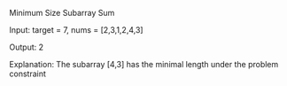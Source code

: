 Minimum Size Subarray Sum

Input: target = 7, nums = [2,3,1,2,4,3]

Output: 2

Explanation: The subarray [4,3] has the minimal length under the problem constraint